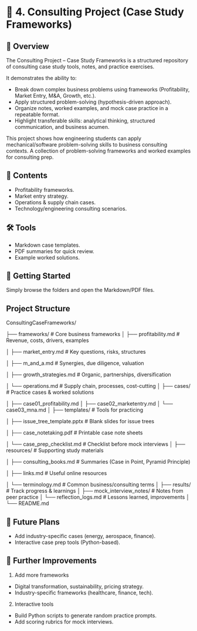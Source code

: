 # 🧭 4. Consulting Project (Case Study Frameworks)
 
## 📖 Overview

The Consulting Project – Case Study Frameworks is a structured repository of consulting case study tools, notes, and practice exercises.

It demonstrates the ability to:
 - Break down complex business problems using frameworks (Profitability, Market Entry, M&A, Growth, etc.).
 - Apply structured problem-solving (hypothesis-driven approach).
 - Organize notes, worked examples, and mock case practice in a repeatable format.
 - Highlight transferable skills: analytical thinking, structured communication, and business acumen.

This project shows how engineering students can apply mechanical/software problem-solving skills to business consulting contexts.
A collection of problem-solving frameworks and worked examples for consulting prep.



## 📂 Contents
- Profitability frameworks.
- Market entry strategy.
- Operations & supply chain cases.
- Technology/engineering consulting scenarios.

## 🛠 Tools
- Markdown case templates.
- PDF summaries for quick review.
- Example worked solutions.

## 🚀 Getting Started
Simply browse the folders and open the Markdown/PDF files.

## Project Structure
ConsultingCaseFrameworks/

├── frameworks/                     # Core business frameworks
│   ├── profitability.md            # Revenue, costs, drivers, examples

│   ├── market_entry.md             # Key questions, risks, structures

│   ├── m_and_a.md                  # Synergies, due diligence, valuation

│   ├── growth_strategies.md        # Organic, partnerships, diversification

│   └── operations.md               # Supply chain, processes, cost-cutting
│
├── cases/                          # Practice cases & worked solutions

│   ├── case01_profitability.md
│   ├── case02_marketentry.md
│   └── case03_mna.md
│
├── templates/                      # Tools for practicing

│   ├── issue_tree_template.pptx    # Blank slides for issue trees

│   ├── case_notetaking.pdf         # Printable case note sheets

│   └── case_prep_checklist.md      # Checklist before mock interviews
│
├── resources/                      # Supporting study materials

│   ├── consulting_books.md         # Summaries (Case in Point, Pyramid Principle)

│   ├── links.md                    # Useful online resources

│   └── terminology.md              # Common business/consulting terms
│
├── results/                        # Track progress & learnings
│   ├── mock_interview_notes/       # Notes from peer practice
│   └── reflection_logs.md          # Lessons learned, improvements
│
└── README.md


## 📌 Future Plans
- Add industry-specific cases (energy, aerospace, finance).
- Interactive case prep tools (Python-based).

## 📌 Further Improvements
 1. Add more frameworks
 - Digital transformation, sustainability, pricing strategy.
 - Industry-specific frameworks (healthcare, finance, tech).

 2. Interactive tools
 - Build Python scripts to generate random practice prompts.
 - Add scoring rubrics for mock interviews.
